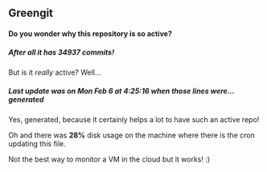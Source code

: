 ## Greengit

#### Do you wonder why this repository is so active?

##### After all it has 34937 commits!

But is it *really* active? Well...

##### Last update was on Mon Feb 6 at 4:25:16 when those lines were... generated

Yes, generated, because it certainly helps a lot to have such an active repo!

Oh and there was **28%** disk usage on the machine
where there is the cron updating this file.

Not the best way to monitor a VM in the cloud but it works! :)
